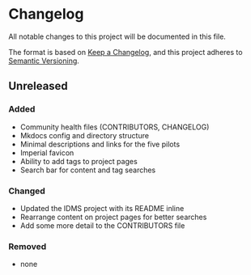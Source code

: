 # Changelog
All notable changes to this project will be documented in this file.

The format is based on [Keep a Changelog](https://keepachangelog.com/en/1.0.0/),
and this project adheres to [Semantic Versioning](https://semver.org/spec/v2.0.0.html).

## Unreleased

### Added
- Community health files (CONTRIBUTORS, CHANGELOG)
- Mkdocs config and directory structure
- Minimal descriptions and links for the five pilots
- Imperial favicon
- Ability to add tags to project pages
- Search bar for content and tag searches

### Changed
- Updated the IDMS project with its README inline
- Rearrange content on project pages for better searches
- Add some more detail to the CONTRIBUTORS file

### Removed
- none